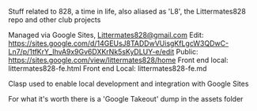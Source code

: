 Stuff related to 828, a time in life, also aliased as 'L8',
the Littermates828 repo and other club projects

Managed via Google Sites, Littermates828@gmail.com
Edit: https://sites.google.com/d/14GEUsJ8TADDwVUisgKfLgcW3QDwC-Ln7/p/1tfKrY_IhvA9x9Gv6DXKrNk5sKyDLUY-e/edit
Public: https://sites.google.com/view/littermates828/home
Front end local: littermates828-fe.html
Front end Local: littermates828-fe.md

Clasp used to enable local development and integration with Google Sites 

For what it's worth there is a 'Google Takeout' dump in the assets folder




